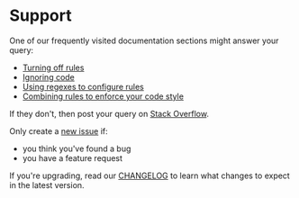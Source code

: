 # Support

One of our frequently visited documentation sections might answer your query:

-   [Turning off rules](docs/user-guide/configure.md#rules)
-   [Ignoring code](docs/user-guide/ignore-code.md)
-   [Using regexes to configure rules](docs/user-guide/rules/regex.md)
-   [Combining rules to enforce your code style](docs/user-guide/rules/combine.md)

If they don't, then post your query on [Stack Overflow](https://stackoverflow.com/questions/tagged/stylelint).

Only create a [new issue](https://github.com/stylelint/stylelint/issues/new/choose) if:

-   you think you've found a bug
-   you have a feature request

If you're upgrading, read our [CHANGELOG](CHANGELOG.md) to learn what changes to expect in the latest version.
